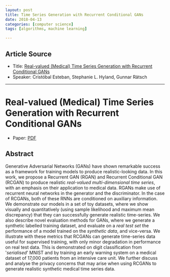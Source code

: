 ```yaml
---
layout: post
title: Time Series Generation with Recurrent Conditional GANs
date: 2018-04-13
categories: [computer science]
tags: [algorithms, machine learning]

---
```


## Article Source
* Title: [Real-valued (Medical) Time Series Generation with Recurrent Conditional GANs](https://arxiv.org/abs/1706.02633)
* Speaker: Cristóbal Esteban, Stephanie L. Hyland, Gunnar Rätsch

---


# Real-valued (Medical) Time Series Generation with Recurrent Conditional GANs

* Paper: [PDF](https://arxiv.org/pdf/1706.02633)


## Abstract

Generative Adversarial Networks (GANs) have shown remarkable success as a framework for training models to produce realistic-looking data. In this work, we propose a Recurrent GAN (RGAN) and Recurrent Conditional GAN (RCGAN) to produce realistic *real-valued multi-dimensional time series*, with an emphasis on their application to medical data. RGANs make use of recurrent neural networks in the generator and the discriminator. In the case of RCGANs, both of these RNNs are conditioned on auxiliary information. We demonstrate our models in a set of toy datasets, where we show visually and quantitatively (using sample likelihood and maximum mean discrepancy) that they can successfully generate realistic time-series. We also describe novel evaluation methods for GANs, where we generate a synthetic labelled training dataset, and evaluate on a *real test set* the performance of a model trained on the *synthetic data*, and vice-versa. We illustrate with these metrics that RCGANs can generate time-series data useful for supervised training, with only minor degradation in performance on real test data. This is demonstrated on digit classification from '*serialised*' MNIST and by training an early warning system on a medical dataset of 17,000 patients from an intensive care unit. We further discuss and analyse the privacy concerns that may arise when using RCGANs to generate realistic synthetic medical time series data. 